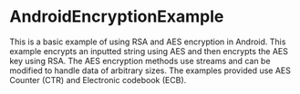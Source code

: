 AndroidEncryptionExample
========================

This is a basic example of using RSA and AES encryption in Android.  This example encrypts an inputted string using 
AES and then encrypts the AES key using RSA.  The AES encryption methods use streams and can be modified to handle 
data of arbitrary sizes.  The examples provided use AES Counter (CTR) and Electronic codebook (ECB).
